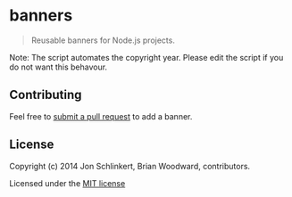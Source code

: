 # banners

> Reusable banners for Node.js projects.

Note: The script automates the copyright year.  Please edit the script if you do not want this behavour.

## Contributing
Feel free to [submit a pull request](https://github.com/helpers/banners/issues) to add a banner.

## License
Copyright (c) 2014 Jon Schlinkert, Brian Woodward, contributors.

Licensed under the [MIT license](./LICENSE-MIT)
